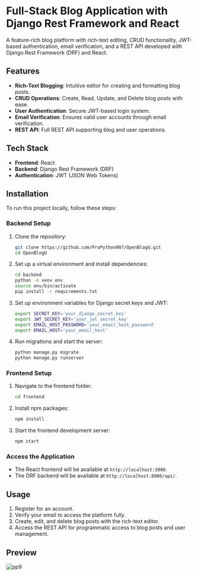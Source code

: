 # Full-Stack Blog Application with Django Rest Framework and React

A feature-rich blog platform with rich-text editing, CRUD functionality, JWT-based authentication, email verification, and a REST API developed with Django Rest Framework (DRF) and React.

## Features

- **Rich-Text Blogging**: Intuitive editor for creating and formatting blog posts.
- **CRUD Operations**: Create, Read, Update, and Delete blog posts with ease.
- **User Authentication**: Secure JWT-based login system.
- **Email Verification**: Ensures valid user accounts through email verification.
- **REST API**: Full REST API supporting blog and user operations.

## Tech Stack

- **Frontend**: React
- **Backend**: Django Rest Framework (DRF)
- **Authentication**: JWT (JSON Web Tokens)

## Installation

To run this project locally, follow these steps:

### Backend Setup

1. Clone the repository:

    ```bash
    git clone https://github.com/ProPython007/OpenBlogU.git
    cd OpenBlogU
    ```

2. Set up a virtual environment and install dependencies:

    ```bash
    cd backend
    python -m venv env
    source env/bin/activate
    pip install -r requirements.txt
    ```

3. Set up environment variables for Django secret keys and JWT:

    ```bash
    export SECRET_KEY='your_django_secret_key'
    export JWT_SECRET_KEY='your_jwt_secret_key'
    export EMAIL_HOST_PASSWORD='your_email_host_password'
    export EMAIL_HOST='your_email_host'
    ```

4. Run migrations and start the server:

    ```bash
    python manage.py migrate
    python manage.py runserver
    ```

### Frontend Setup

1. Navigate to the frontend folder:

    ```bash
    cd frontend
    ```

2. Install npm packages:

    ```bash
    npm install
    ```

3. Start the frontend development server:

    ```bash
    npm start
    ```

### Access the Application

- The React frontend will be available at `http://localhost:3000`.
- The DRF backend will be available at `http://localhost:8000/api/`.


## Usage

1. Register for an account.
2. Verify your email to access the platform fully.
3. Create, edit, and delete blog posts with the rich-text editor.
4. Access the REST API for programmatic access to blog posts and user management.


## Preview

![pp9](https://github.com/user-attachments/assets/a0d1003e-cba4-4782-b369-d95264f5aa6a)

